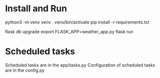 # Install and Run
python3 -m venv venv
. venv/bin/activate
pip install -r requirements.txt

flask db upgrade
export FLASK_APP=weather_app.py
flask run

# Scheduled tasks
Scheduled tasks are in the app/tasks.py
Configuration of scheduled tasks are in the config.py

#